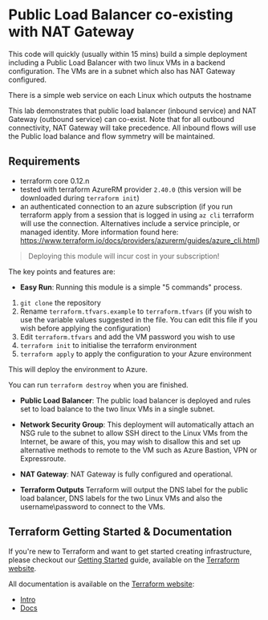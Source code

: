 Public Load Balancer co-existing with NAT Gateway 
=================================================

This code will quickly (usually within 15 mins) build a simple deployment including a Public Load Balancer with two linux VMs in a backend configuration. The VMs are in a subnet which also has NAT Gateway configured.

There is a simple web service on each Linux which outputs the hostname

This lab demonstrates that public load balancer (inbound service) and NAT Gateway (outbound service) can co-exist. Note that for all outbound connectivity, NAT Gateway will take precedence. All inbound flows will use the Public load balance and flow symmetry will be maintained.

## Requirements

* terraform core 0.12.n
* tested with terraform AzureRM provider `2.40.0` (this version will be downloaded during ```terraform init```)
* an authenticated connection to an azure subscription (if you run terraform apply from a session that is logged in using ```az cli``` terraform will use the connection. Alternatives include a service principle, or managed identity. More information found here: <https://www.terraform.io/docs/providers/azurerm/guides/azure_cli.html>)


> Deploying this module will incur cost in your subscription!


The key points and features are:

- **Easy Run**: Running this module is a simple "5 commands" process.

1. ```git clone``` the repository
2. Rename ```terraform.tfvars.example``` to ```terraform.tfvars``` (if you wish to use the variable values suggested in the file. You can edit this file if you wish before applying the configuration)
3. Edit ```terraform.tfvars``` and add the VM password you wish to use 
4. ```terraform init``` to initialise the terraform environment
5. ```terraform apply``` to apply the configuration to your Azure environment

This will deploy the environment to Azure. 

You can run ```terraform destroy``` when you are finished.

- **Public Load Balancer**: The public load balancer is deployed and rules set to load balance to the two linux VMs in a single subnet. 

* **Network Security Group**: This deployment will automatically attach an NSG rule to the subnet to allow SSH direct to the Linux VMs from the Internet, be aware of this, you may wish to disallow this and set up alternative methods to remote to the VM such as Azure Bastion, VPN or Expressroute.

- **NAT Gateway**: NAT Gateway is fully configured and operational.

- **Terraform Outputs** Terraform will output the DNS label for the public load balancer, DNS labels for the two Linux VMs and also the username\password to connect to the VMs.

Terraform Getting Started & Documentation
-----------------------------------------

If you're new to Terraform and want to get started creating infrastructure, please checkout our [Getting Started](https://www.terraform.io/intro/getting-started/install.html) guide, available on the [Terraform website](http://www.terraform.io).

All documentation is available on the [Terraform website](http://www.terraform.io):

  - [Intro](https://www.terraform.io/intro/index.html)
  - [Docs](https://www.terraform.io/docs/index.html)